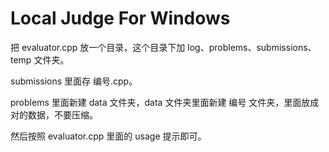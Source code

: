 # Local Judge For Windows

把 evaluator.cpp 放一个目录，这个目录下加 log、problems、submissions、temp 文件夹。

submissions 里面存 编号.cpp。

problems 里面新建 data 文件夹，data 文件夹里面新建 编号 文件夹，里面放成对的数据，不要压缩。

然后按照 evaluator.cpp 里面的 usage 提示即可。
